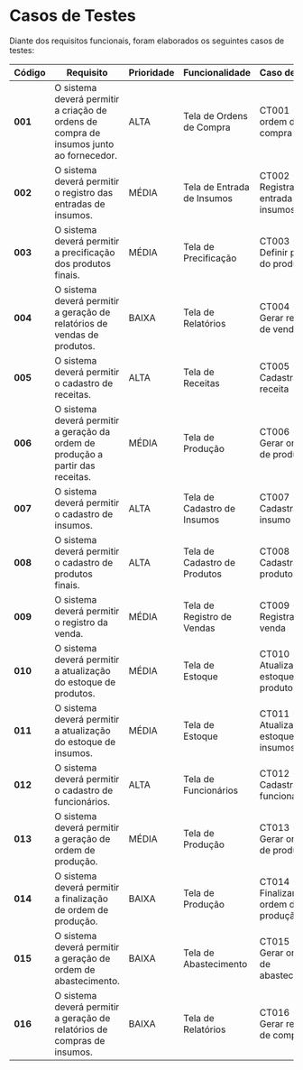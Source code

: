 # Casos de Testes

Diante dos requisitos funcionais, foram elaborados os seguintes casos de testes:

| Código  | Requisito | Prioridade | Funcionalidade | Caso de Teste | Status |
|---------|-----------|------------|---------------|--------------|--------|
| **001** | O sistema deverá permitir a criação de ordens de compra de insumos junto ao fornecedor. | ALTA | Tela de Ordens de Compra | CT001 - Criar ordem de compra | Pendente |
| **002** | O sistema deverá permitir o registro das entradas de insumos. | MÉDIA | Tela de Entrada de Insumos | CT002 - Registrar entrada de insumos | Pendente |
| **003** | O sistema deverá permitir a precificação dos produtos finais. | MÉDIA | Tela de Precificação | CT003 - Definir preço do produto | Pendente |
| **004** | O sistema deverá permitir a geração de relatórios de vendas de produtos. | BAIXA | Tela de Relatórios | CT004 - Gerar relatório de vendas | Pendente |
| **005** | O sistema deverá permitir o cadastro de receitas. | ALTA | Tela de Receitas | CT005 - Cadastrar uma receita | Pendente |
| **006** | O sistema deverá permitir a geração da ordem de produção a partir das receitas. | MÉDIA | Tela de Produção | CT006 - Gerar ordem de produção | Pendente |
| **007** | O sistema deverá permitir o cadastro de insumos. | ALTA | Tela de Cadastro de Insumos | CT007 - Cadastrar um insumo | Pendente |
| **008** | O sistema deverá permitir o cadastro de produtos finais. | ALTA | Tela de Cadastro de Produtos | CT008 - Cadastrar um produto final | Pendente |
| **009** | O sistema deverá permitir o registro da venda. | MÉDIA | Tela de Registro de Vendas | CT009 - Registrar uma venda | Pendente |
| **010** | O sistema deverá permitir a atualização do estoque de produtos. | MÉDIA | Tela de Estoque | CT010 - Atualizar estoque de produtos | Pendente |
| **011** | O sistema deverá permitir a atualização do estoque de insumos. | MÉDIA | Tela de Estoque | CT011 - Atualizar estoque de insumos | Pendente |
| **012** | O sistema deverá permitir o cadastro de funcionários. | ALTA | Tela de Funcionários | CT012 - Cadastrar funcionário | Pendente |
| **013** | O sistema deverá permitir a geração de ordem de produção. | MÉDIA | Tela de Produção | CT013 - Gerar ordem de produção | Pendente |
| **014** | O sistema deverá permitir a finalização de ordem de produção. | BAIXA | Tela de Produção | CT014 - Finalizar ordem de produção | Pendente |
| **015** | O sistema deverá permitir a geração de ordem de abastecimento. | BAIXA | Tela de Abastecimento | CT015 - Gerar ordem de abastecimento | Pendente |
| **016** | O sistema deverá permitir a geração de relatórios de compras de insumos. | BAIXA | Tela de Relatórios | CT016 - Gerar relatório de compras | Pendente |

